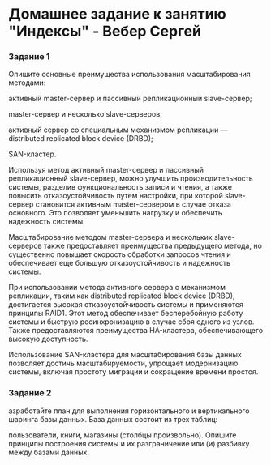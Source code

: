 # Домашнее задание к занятию "Индексы" - Вебер Сергей


### Задание 1

Опишите основные преимущества использования масштабирования методами:

активный master-сервер и пассивный репликационный slave-сервер;

master-сервер и несколько slave-серверов;

активный сервер со специальным механизмом репликации — distributed replicated block device (DRBD);

SAN-кластер.



Используя метод активный master-сервер и пассивный репликационный slave-сервер, можно улучшить производительность системы, разделив функциональность записи и чтения, а также повысить отказоустойчивость путем настройки, при которой slave-сервер становится активным master-сервером в случае отказа основного. Это позволяет уменьшить нагрузку и обеспечить надежность системы.

Масштабирование методом master-сервера и нескольких slave-серверов также предоставляет преимущества предыдущего метода, но существенно повышает скорость обработки запросов чтения и обеспечивает еще большую отказоустойчивость и надежность системы.

При использовании метода активного сервера с механизмом репликации, таким как distributed replicated block device (DRBD), достигается высокая отказоустойчивость системы и применяются принципы RAID1. Этот метод обеспечивает бесперебойную работу системы и быструю ресинхронизацию в случае сбоя одного из узлов. Также предоставляются преимущества HA-кластера, обеспечивающего высокую доступность.

Использование SAN-кластера для масштабирования базы данных позволяет достичь масштабируемости, упрощает модернизацию системы, включая простоту миграции и сокращение времени простоя.


### Задание 2


азработайте план для выполнения горизонтального и вертикального шаринга базы данных. База данных состоит из трех таблиц:

пользователи,
книги,
магазины (столбцы произвольно).
Опишите принципы построения системы и их разграничение или (и) разбивку между базами данных.
